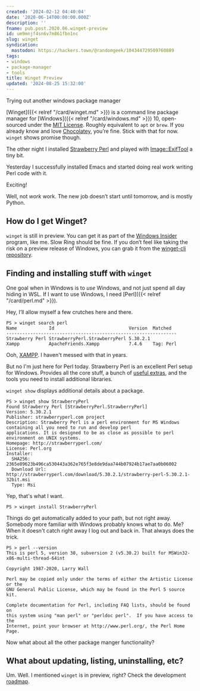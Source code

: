 ```yaml
---
created: '2024-02-12 04:40:04'
date: '2020-06-14T00:00:00.000Z'
description: ''
fname: pub.post.2020.06.winget-preview
id: um9mnjf4sn6v7m861fbn1nc
slug: winget
syndication:
  mastodon: https://hackers.town/@randomgeek/104344729509760889
tags:
- windows
- package-manager
- tools
title: Winget Preview
updated: '2024-08-25 15:32:00'
---
```


Trying out another windows package manager

<!--more-->

[Winget]({{< relref "/card/winget.md" >}}) is a command line package manager for [Windows]({{< relref "/card/windows.md" >}}) 10, open-sourced under the [MIT License](https://github.com/microsoft/winget-cli/blob/master/LICENSE).  Roughly equivalent to `apt` or `brew`.  If you already know and love [Chocolatey](https://chocolatey.org/), you’re fine.  Stick with that for now. `winget` shows promise though.

The other night I installed [Strawberry Perl](https://strawberryperl.com) and played with [Image::ExifTool](https://metacpan.org/release/Image-ExifTool) a tiny bit.

Yesterday I successfully installed Emacs and started doing real work writing Perl code with it.

Exciting!

Well, not *work* work. The new job doesn’t start until tomorrow, and is mostly Python.

## How do I get Winget?

`winget` is still in preview.  You can get it as part of the [Windows Insider](https://insider.windows.com/) program, like me.  Slow Ring should be fine.  If you don’t feel like taking the risk on a preview release of Windows, you can grab it from the [winget-cli repository](https://github.com/microsoft/winget-cli).

## Finding and installing stuff with ``winget``

One goal when in Windows is to *use* Windows, and not just spend all day hiding
in WSL.  If I want to use Windows, I need [Perl]({{< relref "/card/perl.md" >}}).

Hey, I’ll allow myself a few crutches here and there.

``` text
PS > winget search perl
Name            Id                            Version  Matched
----------------------------------------------------------------
Strawberry Perl StrawberryPerl.StrawberryPerl 5.30.2.1
Xampp           ApacheFriends.Xampp           7.4.6    Tag: Perl
```

Ooh, [XAMPP](https://www.apachefriends.org/index.html).  I haven't messed with that in years.

But no I'm just here for Perl today.  Strawberry Perl is an excellent Perl setup for Windows.  Provides all the core stuff, a bunch of [useful extras](http://strawberryperl.com/release-notes/5.30.2.1-64bit.html), and the tools you need to install additional libraries.

`winget show` displays additional details about a package.

``` text
PS > winget show StrawberryPerl
Found Strawberry Perl [StrawberryPerl.StrawberryPerl]
Version: 5.30.2.1
Publisher: strawberryperl.com project
Description: Strawberry Perl is a perl environment for MS Windows containing all you need to run and develop perl
applications. It is designed to be as close as possible to perl environment on UNIX systems.
Homepage: http://strawberryperl.com/
License: Perl.org
Installer:
  SHA256: 2365e89623b496ca530443a362e765f3e8de9daa744b07924b17ae7aa0b06002
  Download Url: http://strawberryperl.com/download/5.30.2.1/strawberry-perl-5.30.2.1-32bit.msi
  Type: Msi
```

Yep, that's what I want.

``` text
PS > winget install StrawberryPerl
```

Things do get automatically added to your path, but not right away.  Somebody more familiar with Windows probably knows what to do.  Me?  When it doesn't catch right away I log out and back in.  That always does the trick.

``` text
PS > perl --version
This is perl 5, version 30, subversion 2 (v5.30.2) built for MSWin32-x86-multi-thread-64int

Copyright 1987-2020, Larry Wall

Perl may be copied only under the terms of either the Artistic License or the
GNU General Public License, which may be found in the Perl 5 source kit.

Complete documentation for Perl, including FAQ lists, should be found on
this system using "man perl" or "perldoc perl".  If you have access to the
Internet, point your browser at http://www.perl.org/, the Perl Home Page.
```

Now what about all the other package manger functionality?

## What about updating, listing, uninstalling, etc?

Um.  Well.  I mentioned `winget` is in preview, right?  Check the development [roadmap](https://github.com/microsoft/winget-cli/blob/master/doc/windows-package-manager-v1-roadmap.md).